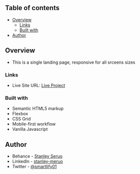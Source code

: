 
## Table of contents

- [Overview](#overview)
  - [Links](#links)
  - [Built with](#built-with)
- [Author](#author)

## Overview
- This is a single landing page, responsive for all srceens sizes

### Links

- Live Site URL: [Live Project](https://loop-studio-page-pi.vercel.app/)


### Built with

- Semantic HTML5 markup
- Flexbox
- CSS Grid
- Mobile-first workflow
- Vanilla Javascript


## Author

- Behance - [Stanley Seruo](https://www.behance.net/stanleymeruo/projects)
- LinkedIn - [stanley-meruo](https://www.linkedin.com/in/stanley-meruo-062122146)
- Twitter - [@smartlify01](https://www.twitter.com/stanley-meruo)
